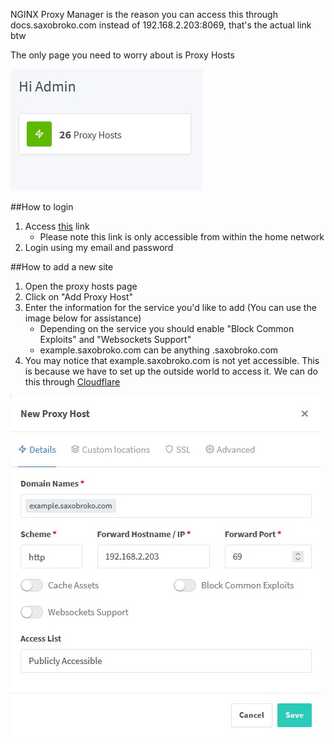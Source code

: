 NGINX Proxy Manager is the reason you can access this through docs.saxobroko.com instead of 192.168.2.203:8069, that's the actual link btw

The only page you need to worry about is Proxy Hosts

![Proxy Hosts](npmproxyhosts.jpg)

##How to login
1. Access [this](http://192.168.1.200:6081/) link
    - Please note this link is only accessible from within the home network
2. Login using my email and password

##How to add a new site
1. Open the proxy hosts page
2. Click on "Add Proxy Host"
3. Enter the information for the service you'd like to add (You can use the image below for assistance)
    - Depending on the service you should enable "Block Common Exploits" and "Websockets Support"
	- example.saxobroko.com can be anything .saxobroko.com
4. You may notice that example.saxobroko.com is not yet accessible. This is because we have to set up the outside world to access it. We can do this through [Cloudflare](cloudflare.md#how-to-add-a-local-website)
	
![](nph.jpg)
